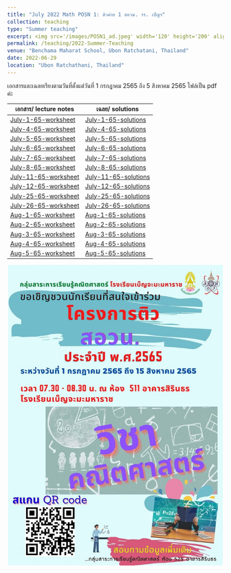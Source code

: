```yaml
---
title: "July 2022 Math POSN 1: ติวค่าย 1 สอวน. รร. เบ็ญฯ"
collection: teaching
type: "Summer teaching"
excerpt: <img src='/images/POSN1_ad.jpeg' width='120' height='200' align="right" hspace="20"> I'm very honored to be invited as a lecturer to help prepare high school students at Benchama Maharat School for the POSN 1 camp this year. For those who don't know, POSN 1 is the very first regional round which leads towards the International Mathematical Olympiad. Please visit this page to find the lecture notes and solutions I used in my teaching (Note-- Every lecture note is in Thai). โจทย์ปัญหาที่ใช้ในการสอนพร้อมทั้งเฉลยอยู่ในเพจนี้นะคะ สามารถคลิกเข้าไปโหลดได้เลยค่ะ ขอขอบพระคุณทางภาควิชาคณิตศาสตร์โรงเรียนเบ็ญจะมะมหาราชที่เชิญมาให้ความรู้กับน้องๆค่ะ
permalink: /teaching/2022-Summer-Teaching
venue: "Benchama Maharat School, Ubon Ratchatani, Thailand"
date: 2022-06-29
location: "Ubon Ratchathani, Thailand"
---
```


เอกสารและเฉลยเรียงตามวันที่ตั้งแต่วันที่ 1 กรกฎาคม 2565 ถึง 5 สิงหาคม 2565 ไฟล์เป็น pdf ค่ะ 


|   เอกสาร/ lecture notes   | เฉลย/ solutions |
| ----------- | ----------- |
| [July-1-65-worksheet](http://ploynawapan.github.io/files/POSN_07_01_22.pdf)  | [July-1-65-solutions](http://ploynawapan.github.io/files/Sol_POSN_07_01_22.pdf)  |
| [July-4-65-worksheet](http://ploynawapan.github.io/files/POSN_07_04_22.pdf)  | [July-4-65-solutions](http://ploynawapan.github.io/files/Sol_POSN_07_04_22.pdf)  |
| [July-5-65-worksheet](http://ploynawapan.github.io/files/POSN_07_05_22.pdf) | [July-5-65-solutions](http://ploynawapan.github.io/files/Sol_POSN_07_05_22.pdf) |
| [July-6-65-worksheet](http://ploynawapan.github.io/files/POSN_07_06_22.pdf) | [July-6-65-solutions](http://ploynawapan.github.io/files/Sol_POSN_07_06_22.pdf) |
| [July-7-65-worksheet](http://ploynawapan.github.io/files/POSN_07_07_22.pdf) | [July-7-65-solutions](http://ploynawapan.github.io/files/Sol_POSN_07_07_22.pdf) |
| [July-8-65-worksheet](http://ploynawapan.github.io/files/POSN_07_08_22.pdf) |[July-8-65-solutions](http://ploynawapan.github.io/files/Sol_POSN_07_08_22.pdf) |
| [July-11-65-worksheet](http://ploynawapan.github.io/files/POSN_07_11_22.pdf) | [July-11-65-solutions](http://ploynawapan.github.io/files/Sol_POSN_07_11_22.pdf) |
| [July-12-65-worksheet](http://ploynawapan.github.io/files/POSN_07_12_22.pdf) | [July-12-65-solutions](http://ploynawapan.github.io/files/Sol_POSN_07_12_22.pdf) |
| [July-25-65-worksheet](http://ploynawapan.github.io/files/POSN_07_25_22.pdf) | [July-25-65-solutions](http://ploynawapan.github.io/files/Sol_POSN_07_25_22.pdf) |
| [July-26-65-worksheet](http://ploynawapan.github.io/files/POSN_07_26_22.pdf) | [July-26-65-solutions](http://ploynawapan.github.io/files/Sol_POSN_07_26_22.pdf) |
| [Aug-1-65-worksheet](http://ploynawapan.github.io/files/POSN_08_01_22.pdf) | [Aug-1-65-solutions](http://ploynawapan.github.io/files/Sol_POSN_08_01_22.pdf) |
| [Aug-2-65-worksheet](http://ploynawapan.github.io/files/POSN_08_02_22.pdf) | [Aug-2-65-solutions](http://ploynawapan.github.io/files/Sol_POSN_08_02_22.pdf) |
| [Aug-3-65-worksheet](http://ploynawapan.github.io/files/POSN_08_03_22.pdf) | [Aug-3-65-solutions](http://ploynawapan.github.io/files/Sol_POSN_08_03_22.pdf) |
| [Aug-4-65-worksheet](http://ploynawapan.github.io/files/POSN_08_04_22.pdf) | [Aug-4-65-solutions](http://ploynawapan.github.io/files/Sol_POSN_08_04_22.pdf) |
| [Aug-5-65-worksheet](http://ploynawapan.github.io/files/POSN_08_05_22.pdf) | [Aug-5-65-solutions](http://ploynawapan.github.io/files/Sol_POSN_08_05_22.pdf) |



<p align="center">
  <img src="/images/POSN1_ad.jpeg" width='500' height='700'>
</p>


